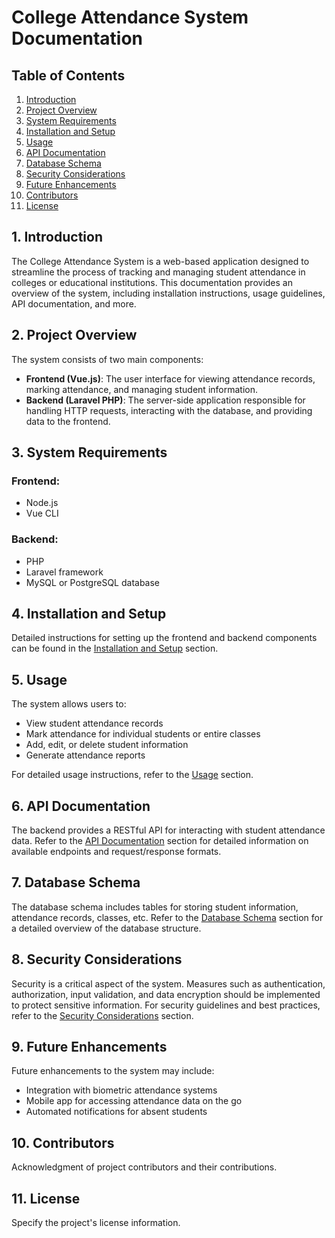 # College Attendance System Documentation

## Table of Contents

1. [Introduction](#1-introduction)
2. [Project Overview](#2-project-overview)
3. [System Requirements](#3-system-requirements)
4. [Installation and Setup](#4-installation-and-setup)
5. [Usage](#5-usage)
6. [API Documentation](#6-api-documentation)
7. [Database Schema](#7-database-schema)
8. [Security Considerations](#8-security-considerations)
9. [Future Enhancements](#9-future-enhancements)
10. [Contributors](#10-contributors)
11. [License](#11-license)

## 1. Introduction

The College Attendance System is a web-based application designed to streamline the process of tracking and managing student attendance in colleges or educational institutions. This documentation provides an overview of the system, including installation instructions, usage guidelines, API documentation, and more.

## 2. Project Overview

The system consists of two main components:

- **Frontend (Vue.js)**: The user interface for viewing attendance records, marking attendance, and managing student information.
- **Backend (Laravel PHP)**: The server-side application responsible for handling HTTP requests, interacting with the database, and providing data to the frontend.

## 3. System Requirements

### Frontend:
- Node.js
- Vue CLI

### Backend:
- PHP
- Laravel framework
- MySQL or PostgreSQL database

## 4. Installation and Setup

Detailed instructions for setting up the frontend and backend components can be found in the [Installation and Setup](#) section.

## 5. Usage

The system allows users to:

- View student attendance records
- Mark attendance for individual students or entire classes
- Add, edit, or delete student information
- Generate attendance reports

For detailed usage instructions, refer to the [Usage](#) section.

## 6. API Documentation

The backend provides a RESTful API for interacting with student attendance data. Refer to the [API Documentation](#) section for detailed information on available endpoints and request/response formats.

## 7. Database Schema

The database schema includes tables for storing student information, attendance records, classes, etc. Refer to the [Database Schema](#) section for a detailed overview of the database structure.

## 8. Security Considerations

Security is a critical aspect of the system. Measures such as authentication, authorization, input validation, and data encryption should be implemented to protect sensitive information. For security guidelines and best practices, refer to the [Security Considerations](#) section.

## 9. Future Enhancements

Future enhancements to the system may include:

- Integration with biometric attendance systems
- Mobile app for accessing attendance data on the go
- Automated notifications for absent students

## 10. Contributors

Acknowledgment of project contributors and their contributions.

## 11. License

Specify the project's license information.

